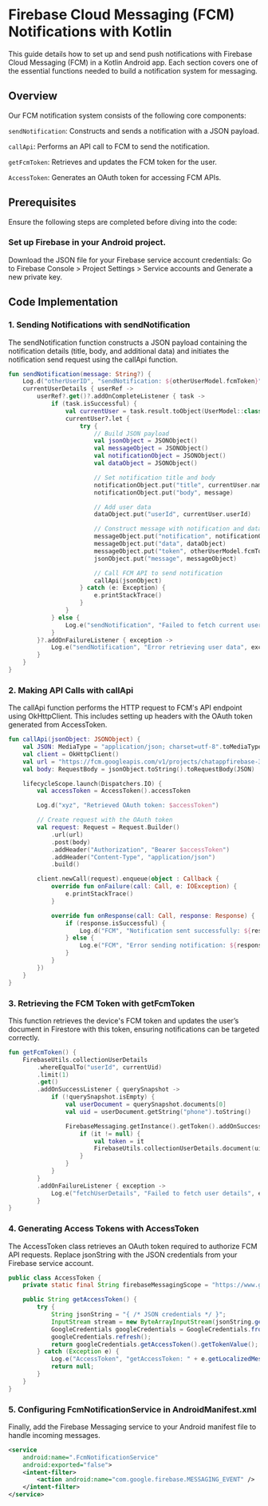 # Firebase Cloud Messaging (FCM) Notifications with Kotlin

This guide details how to set up and send push notifications with Firebase Cloud Messaging (FCM) in a Kotlin Android app. Each section covers one of the essential functions needed to build a notification system for messaging.

## Overview
Our FCM notification system consists of the following core components:

`sendNotification`: Constructs and sends a notification with a JSON payload.

`callApi`: Performs an API call to FCM to send the notification.

`getFcmToken`: Retrieves and updates the FCM token for the user.

`AccessToken`: Generates an OAuth token for accessing FCM APIs.

## Prerequisites
Ensure the following steps are completed before diving into the code:

### Set up Firebase in your Android project.
Download the JSON file for your Firebase service account credentials:
Go to Firebase Console > Project Settings > Service accounts and Generate a new private key.

## Code Implementation
### 1. Sending Notifications with sendNotification
The sendNotification function constructs a JSON payload containing the notification details (title, body, and additional data) and initiates the notification send request using the callApi function.

```kotlin
fun sendNotification(message: String?) {
    Log.d("otherUserID", "sendNotification: ${otherUserModel.fcmToken}")
    currentUserDetails { userRef ->
        userRef?.get()?.addOnCompleteListener { task ->
            if (task.isSuccessful) {
                val currentUser = task.result.toObject(UserModel::class.java)
                currentUser?.let {
                    try {
                        // Build JSON payload
                        val jsonObject = JSONObject()
                        val messageObject = JSONObject()
                        val notificationObject = JSONObject()
                        val dataObject = JSONObject()

                        // Set notification title and body
                        notificationObject.put("title", currentUser.name)
                        notificationObject.put("body", message)

                        // Add user data
                        dataObject.put("userId", currentUser.userId)

                        // Construct message with notification and data
                        messageObject.put("notification", notificationObject)
                        messageObject.put("data", dataObject)
                        messageObject.put("token", otherUserModel.fcmToken)
                        jsonObject.put("message", messageObject)

                        // Call FCM API to send notification
                        callApi(jsonObject)
                    } catch (e: Exception) {
                        e.printStackTrace()
                    }
                }
            } else {
                Log.e("sendNotification", "Failed to fetch current user details.")
            }
        }?.addOnFailureListener { exception ->
            Log.e("sendNotification", "Error retrieving user data", exception)
        }
    }
}
```
### 2. Making API Calls with callApi
The callApi function performs the HTTP request to FCM's API endpoint using OkHttpClient. This includes setting up headers with the OAuth token generated from AccessToken.

```kotlin
fun callApi(jsonObject: JSONObject) {
    val JSON: MediaType = "application/json; charset=utf-8".toMediaTypeOrNull() ?: return
    val client = OkHttpClient()
    val url = "https://fcm.googleapis.com/v1/projects/chatappfirebase-3ebb8/messages:send"
    val body: RequestBody = jsonObject.toString().toRequestBody(JSON)

    lifecycleScope.launch(Dispatchers.IO) {
        val accessToken = AccessToken().accessToken

        Log.d("xyz", "Retrieved OAuth token: $accessToken")

        // Create request with the OAuth token
        val request: Request = Request.Builder()
            .url(url)
            .post(body)
            .addHeader("Authorization", "Bearer $accessToken")
            .addHeader("Content-Type", "application/json")
            .build()

        client.newCall(request).enqueue(object : Callback {
            override fun onFailure(call: Call, e: IOException) {
                e.printStackTrace()
            }

            override fun onResponse(call: Call, response: Response) {
                if (response.isSuccessful) {
                    Log.d("FCM", "Notification sent successfully: ${response.body?.string()}")
                } else {
                    Log.e("FCM", "Error sending notification: ${response.body?.string()}")
                }
            }
        })
    }
}

```
### 3. Retrieving the FCM Token with getFcmToken
This function retrieves the device's FCM token and updates the user’s document in Firestore with this token, ensuring notifications can be targeted correctly.

```kotlin
fun getFcmToken() {
    FirebaseUtils.collectionUserDetails
        .whereEqualTo("userId", currentUid)
        .limit(1)
        .get()
        .addOnSuccessListener { querySnapshot ->
            if (!querySnapshot.isEmpty) {
                val userDocument = querySnapshot.documents[0]
                val uid = userDocument.getString("phone").toString()

                FirebaseMessaging.getInstance().getToken().addOnSuccessListener {
                    if (it != null) {
                        val token = it
                        FirebaseUtils.collectionUserDetails.document(uid).update("fcmToken", token)
                    }
                }
            }
        }
        .addOnFailureListener { exception ->
            Log.e("fetchUserDetails", "Failed to fetch user details", exception)
        }
}
```
### 4. Generating Access Tokens with AccessToken
The AccessToken class retrieves an OAuth token required to authorize FCM API requests. Replace jsonString with the JSON credentials from your Firebase service account.

```java
public class AccessToken {
    private static final String firebaseMessagingScope = "https://www.googleapis.com/auth/firebase.messaging";

    public String getAccessToken() {
        try {
            String jsonString = "{ /* JSON credentials */ }";
            InputStream stream = new ByteArrayInputStream(jsonString.getBytes(StandardCharsets.UTF_8));
            GoogleCredentials googleCredentials = GoogleCredentials.fromStream(stream).createScoped(firebaseMessagingScope);
            googleCredentials.refresh();
            return googleCredentials.getAccessToken().getTokenValue();
        } catch (Exception e) {
            Log.e("AccessToken", "getAccessToken: " + e.getLocalizedMessage());
            return null;
        }
    }
}
```
### 5. Configuring FcmNotificationService in AndroidManifest.xml
Finally, add the Firebase Messaging service to your Android manifest file to handle incoming messages.

```xml
<service
    android:name=".FcmNotificationService"
    android:exported="false">
    <intent-filter>
        <action android:name="com.google.firebase.MESSAGING_EVENT" />
    </intent-filter>
</service>
```
